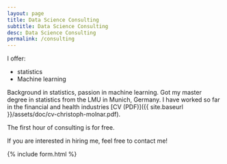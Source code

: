 ```yaml
---
layout: page
title: Data Science Consulting
subtitle: Data Science Consulting
desc: Data Science Consulting
permalink: /consulting
---
```


I offer:

- statistics
- Machine learning


Background in statistics, passion in machine learning. Got my master degree in
statistics from the LMU in Munich, Germany. I have worked so far in the financial
and health industries [CV (PDF)]({{ site.baseurl }}/assets/doc/cv-christoph-molnar.pdf).


The first hour of consulting is for free.



If you are interested in hiring me, feel free to contact me!

{% include form.html %}
